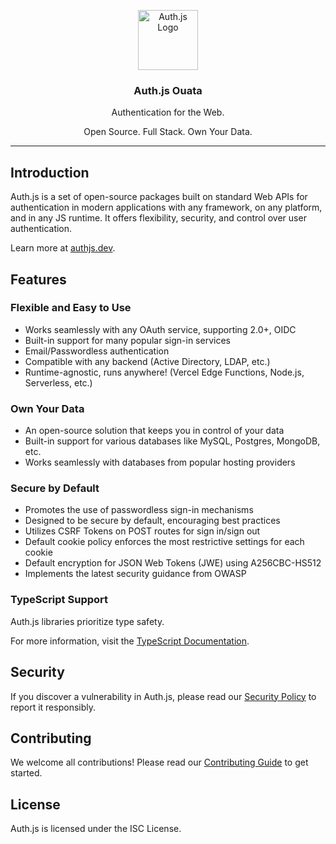 <p align="center">
  <a href="https://authjs.dev" target="_blank">
    <img width="96px" src="https://authjs.dev/img/logo/logo-sm.png" alt="Auth.js Logo">
  </a>
  <h3 align="center">Auth.js Ouata</h3>
  <p align="center">Authentication for the Web.</p>
  <p align="center">Open Source. Full Stack. Own Your Data.</p>
</p>

---

## Introduction

Auth.js is a set of open-source packages built on standard Web APIs for authentication in modern applications with any framework, on any platform, and in any JS runtime. It offers flexibility, security, and control over user authentication.

Learn more at [authjs.dev](https://authjs.dev).

## Features

### Flexible and Easy to Use

- Works seamlessly with any OAuth service, supporting 2.0+, OIDC
- Built-in support for many popular sign-in services
- Email/Passwordless authentication
- Compatible with any backend (Active Directory, LDAP, etc.)
- Runtime-agnostic, runs anywhere! (Vercel Edge Functions, Node.js, Serverless, etc.)

### Own Your Data

- An open-source solution that keeps you in control of your data
- Built-in support for various databases like MySQL, Postgres, MongoDB, etc.
- Works seamlessly with databases from popular hosting providers

### Secure by Default

- Promotes the use of passwordless sign-in mechanisms
- Designed to be secure by default, encouraging best practices
- Utilizes CSRF Tokens on POST routes for sign in/sign out
- Default cookie policy enforces the most restrictive settings for each cookie
- Default encryption for JSON Web Tokens (JWE) using A256CBC-HS512
- Implements the latest security guidance from OWASP

### TypeScript Support

Auth.js libraries prioritize type safety.

For more information, visit the [TypeScript Documentation](https://authjs.dev/getting-started/typescript).

## Security

If you discover a vulnerability in Auth.js, please read our [Security Policy](https://authjs.dev/security) to report it responsibly.

## Contributing

We welcome all contributions! Please read our [Contributing Guide](https://github.com/nextauthjs/.github/blob/main/CONTRIBUTING.md) to get started.

## License

Auth.js is licensed under the ISC License.
